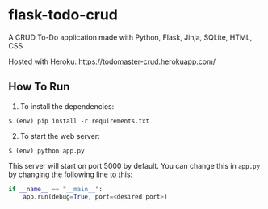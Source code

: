 # flask-todo-crud
A CRUD To-Do application made with Python, Flask, Jinja, SQLite, HTML, CSS

Hosted with Heroku: https://todomaster-crud.herokuapp.com/

## How To Run
1. To install the dependencies:
```
$ (env) pip install -r requirements.txt
```

2. To start the web server:
```
$ (env) python app.py
```

This server will start on port 5000 by default. You can change this in `app.py` by changing the following line to this:

```python
if __name__ == "__main__":
    app.run(debug=True, port=<desired port>)

